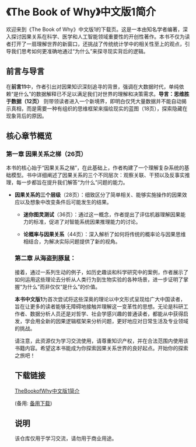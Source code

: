 # 《The Book of Why》中文版1简介

欢迎来到《The Book of Why》中文版1的下载页。这是一本由知名学者编著，深入探讨因果关系在科学、医学和人工智能领域重要性的开创性著作。本书不仅为读者打开了一扇理解世界的新窗口，还挑战了传统统计学中的相关性至上的观点，引导我们思考如何更准确地通过“为什么”来探寻现实背后的逻辑。

## 前言与导言

在**前言11**中，作者引出对因果知识深刻追寻的背景，强调在大数据时代，单纯依赖“是什么”的数据解释已不足以满足我们对世界的理解和决策需求。**导言：思维胜于数据（12页）** 则带领读者进入一个新境界，即明白仅凭大量数据并不能自动揭示真相，而是需要一种有组织的思维框架来描绘现实的蓝图（18页），探索隐藏在现象背后的原因。

## 核心章节概览

### 第一章 因果关系之梯（26页）
本书的核心始于“因果关系之梯”，在此基础上，作者构建了一个理解复杂系统的基础模型。书中详细阐述了因果关系的三个不同层次：观察关联、干预以及反事实推理，每一步都旨在提升我们解答“为什么”问题的能力。

- **因果关系的三个层级**（28页）：细致区分了简单相关、能够实施操作的因果效应以及想象中改变条件后可能发生的结果。

  - **迷你图灵测试**（36页）：通过这一概念，作者提出了评估机器理解因果能力的标准，促进了对智能系统因果推理能力的讨论。

  - **论概率与因果关系**（44页）：深入解析了如何将传统的概率论与因果思维相结合，为解决实际问题提供了新的视角。

  ### 第二章 从海盗到豚鼠：
  接着，通过一系列生动的例子，如历史趣谈和科学研究中的案例，作者展示了如何运用这些理论去分析从人类行为到生物实验的各种场景，进一步证明了掌握“为什么”而非仅仅“是什么”的价值。

  **本书中文版1**为首次尝试将这些深奥的理论以中文形式呈现给广大中国读者，旨在让更多的读者能够无障碍地接触并理解这一变革性的思想。无论是科研工作者、数据分析人员还是对哲学、社会学感兴趣的普通读者，都能从中获得启发，学会用全新的因果逻辑框架来分析问题，更好地应对日常生活及专业领域的挑战。

  请注意，此资源仅为学习交流使用，请尊重知识产权，并在合法范围内使用该书籍内容。希望这本书能成为你探索因果关系世界的良好起点。开始你的探索之旅吧！

  ## 下载链接
  [TheBookofWhy中文版1简介](https://pan.quark.cn/s/8c3600623e65) 

  (备用: [备用下载](https://pan.baidu.com/s/1bfR5W7UgoAmnp5bsGfABnA?pwd=1234))

  ## 说明

  该仓库仅用于学习交流，请勿用于商业用途。

